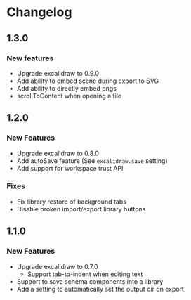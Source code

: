 # Changelog

## 1.3.0

### New features

- Upgrade excalidraw to 0.9.0
- Add ability to embed scene during export to SVG
- Add ability to directly embed pngs
- scrollToContent when opening a file

## 1.2.0

### New Features

- Upgrade excalidraw to 0.8.0
- Add autoSave feature (See `excalidraw.save` setting)
- Add support for workspace trust API

### Fixes

- Fix library restore of background tabs
- Disable broken import/export library buttons

## 1.1.0

### New Features

- Upgrade excalidraw to 0.7.0
  - Support tab-to-indent when editing text
- Support to save schema components into a library
- Add a setting to automatically set the output dir on export
